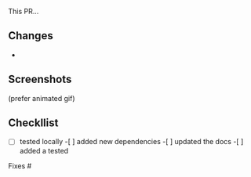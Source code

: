 This PR...

## Changes

-

## Screenshots

(prefer animated gif)

## Checkllist

-[ ] tested locally -[ ] added new dependencies -[ ] updated the docs -[ ] added a tested

Fixes #
